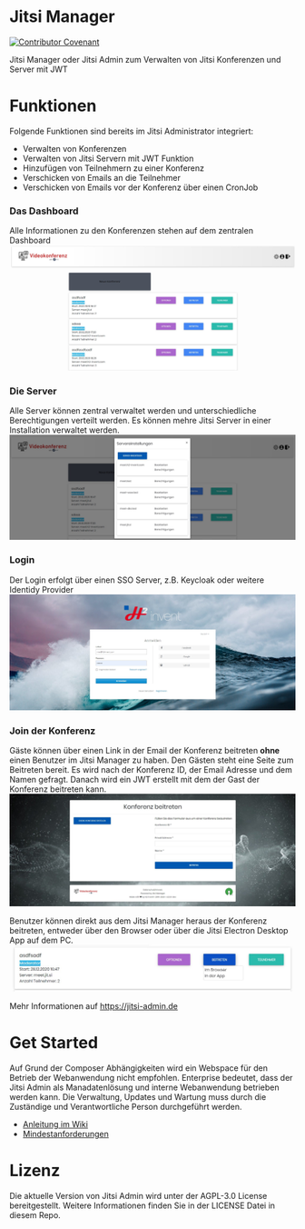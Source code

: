 # Jitsi Manager


[![Contributor Covenant](https://img.shields.io/badge/Contributor%20Covenant-v2.0%20adopted-ff69b4.svg)](code_of_conduct.md)

Jitsi Manager oder Jitsi Admin zum Verwalten von Jitsi Konferenzen und Server mit JWT


# Funktionen
Folgende Funktionen sind bereits im Jitsi Administrator integriert:
* Verwalten von Konferenzen
* Verwalten von Jitsi Servern mit JWT Funktion
* Hinzufügen von Teilnehmern zu einer Konferenz
* Verschicken von Emails an die Teilnehmer
* Verschicken von Emails vor der Konferenz über einen CronJob

### Das Dashboard
Alle Informationen zu den Konferenzen stehen auf dem zentralen Dashboard
![Dashboard](docs/images/dashboard-heading.jpg)


### Die Server
Alle Server können zentral verwaltet werden und unterschiedliche Berechtigungen verteilt werden.
Es können mehre Jitsi Server in einer Installation verwaltet werden.
![Server](docs/images/server.jpg)

### Login
Der Login erfolgt über einen SSO Server, z.B. Keycloak oder weitere Identidy Provider
![Login](docs/images/login.jpg)

### Join der Konferenz
Gäste können über einen Link in der Email der Konferenz beitreten __ohne__ einen Benutzer im Jitsi Manager zu haben.
Den Gästen steht eine Seite zum Beitreten bereit. Es wird nach der Konferenz ID, der Email Adresse und dem Namen gefragt.
Danach wird ein JWT erstellt mit dem der Gast der Konferenz beitreten kann.
![Join](docs/images/join.jpg)

Benutzer können direkt aus dem Jitsi Manager heraus der Konferenz beitreten, entweder über den Browser oder über die Jitsi Electron Desktop App auf dem PC.
![Join](docs/images/joint-internal.jpg)

Mehr Informationen auf https://jitsi-admin.de
# Get Started
Auf Grund der Composer Abhängigkeiten wird ein Webspace für den Betrieb der Webanwendung nicht empfohlen. Enterprise bedeutet, dass der Jitsi Admin als Manadatenlösung und interne Webanwendung betrieben werden kann. Die Verwaltung, Updates und Wartung muss durch die Zuständige und Verantwortliche Person durchgeführt werden.



* [Anleitung im Wiki](https://github.com/H2-invent/jitsi-admin/wiki/Get-Started)
* [Mindestanforderungen](https://github.com/H2-invent/jitsi-admin/wiki/Mindestanforderungen-an-den-Server)

# Lizenz
Die aktuelle Version von Jitsi Admin wird unter der AGPL-3.0 License bereitgestellt. Weitere Informationen finden Sie in der LICENSE Datei in diesem Repo.
